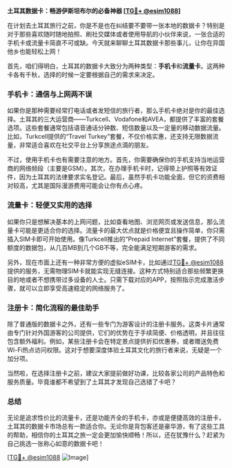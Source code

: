 **土耳其数据卡：畅游伊斯坦布尔的必备神器 [[TG💪+ @esim1088](https://t.me/s/esim1088)]**

在计划去土耳其旅行之前，你是不是也在纠结要不要带一张本地的数据卡？特别是对于那些喜欢随时随地拍照、刷社交媒体或者使用导航的小伙伴来说，一张合适的手机卡或流量卡简直不可或缺。今天就来聊聊土耳其数据卡那些事儿，让你在异国他乡也能轻松上网！

首先，咱们得明白，土耳其的数据卡大致分为两种类型：**手机卡**和**流量卡**。这两种卡各有千秋，选择的时候一定要根据自己的需求来决定。

### 手机卡：通信与上网两不误

如果你是那种需要经常打电话或者发短信的旅行者，那么手机卡绝对是你的最佳选择。土耳其的三大运营商——Turkcell、Vodafone和AVEA，都提供了丰富的套餐选项。这些套餐通常包括语音通话分钟数、短信数量以及一定量的移动数据流量。比如，Turkcell提供的“Travel Turkey”套餐，不仅价格实惠，还支持无限数据流量，非常适合喜欢在社交平台上分享旅途点滴的朋友。

不过，使用手机卡也有需要注意的地方。首先，你需要确保你的手机支持当地运营商的网络频段（主要是GSM）。其次，在办理手机卡时，记得带上护照等有效证件，因为土耳其的法律要求实名登记。最后，虽然手机卡功能全面，但它的资费相对较高，尤其是国际漫游费用可能会让你有点心疼。

### 流量卡：轻便又实用的选择

如果你只是想解决基本的上网问题，比如查看地图、浏览网页或发送信息，那么流量卡可能是更适合你的选择。流量卡的最大优点就是价格便宜且操作简单，你只需插入SIM卡即可开始使用。像Turkcell推出的“Prepaid Internet”套餐，提供了不同额度的数据包，从几百MB到几个GB不等，完全能满足短期游客的需求。

另外，现在市面上还有一种非常方便的虚拟eSIM卡，比如通过[TG💪+ @esim1088](https://t.me/s/esim1088) 提供的服务，无需物理SIM卡就能实现无缝连接。这种方式特别适合那些频繁更换目的地或者不想携带过多设备的人士。只需下载对应的APP，按照指示完成激活步骤，就可以立即享受高速稳定的网络服务了。

### 注册卡：简化流程的最佳助手

除了普通版的数据卡之外，还有一些专门为游客设计的注册卡服务。这类卡片通常由专门针对外国游客的公司提供，它们的优势在于手续简便、价格透明，并且往往包含额外福利。例如，某些注册卡会在特定景点提供折扣优惠券，或者赠送免费Wi-Fi热点访问权限。这对于想要深度体验土耳其文化的旅行者来说，无疑是一个加分项。

当然啦，在选择注册卡之前，建议大家提前做好功课，比较各家公司的产品特色和服务质量。毕竟谁都不希望到了土耳其才发现自己选错了卡吧？

### 总结

无论是追求性价比的流量卡，还是功能齐全的手机卡，亦或是便捷高效的注册卡，土耳其的数据卡市场总有一款适合你。无论你是背包客还是豪华游，有了这些工具的帮助，相信你的土耳其之旅一定会更加愉快顺畅！所以，还在犹豫什么？赶紧为自己挑选一张称心如意的数据卡吧！

[[TG💪+ @esim1088](https://t.me/s/esim1088) ![Image](https://i.postimg.cc/4NQfJmqS/Snipaste-2025-05-13-00-14-12.png)]